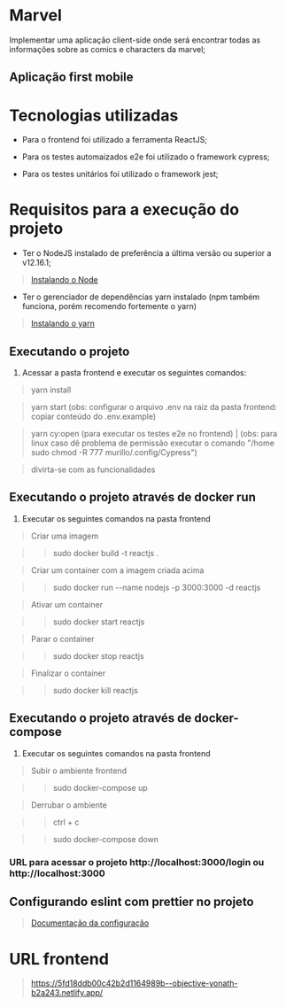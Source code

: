 # Marvel
Implementar uma aplicação client-side onde será encontrar todas as informações sobre as comics e characters da marvel;

## Aplicação first mobile

# Tecnologias utilizadas
- Para o frontend foi utilizado a ferramenta ReactJS;

- Para os testes automaizados e2e foi utilizado o framework cypress;

- Para os testes unitários foi utilizado o framework jest;


# Requisitos para a execução do projeto
- Ter o NodeJS instalado de preferência a última versão ou superior a v12.16.1;
> [Instalando o Node](https://nodejs.org/pt-br/download/package-manager/ "Clique aqui para aprender a instalar o Node!")

- Ter o gerenciador de dependências yarn instalado (npm também funciona, porém recomendo fortemente o yarn)
> [Instalando o yarn](https://classic.yarnpkg.com/pt-BR/docs/install/#debian-stable "Clique aqui para aprender a instalar o yarn!")


## Executando o projeto
1. Acessar a pasta frontend e executar os seguintes comandos:
> yarn install

> yarn start (obs: configurar o arquivo .env na raiz da pasta frontend: copiar conteúdo do .env.example)

> yarn cy:open (para executar os testes e2e no frontend) | (obs: para linux caso dê problema de permissão executar o comando "/home sudo chmod -R 777 murillo/.config/Cypress")

> divirta-se com as funcionalidades



## Executando o projeto através de docker run
1. Executar os seguintes comandos na pasta frontend
> Criar uma imagem

> > sudo docker build -t reactjs .

> Criar um container com a imagem criada acima

> > sudo docker run --name nodejs -p 3000:3000 -d reactjs

> Ativar um container

> > sudo docker start reactjs

> Parar o container

> > sudo docker stop reactjs

> Finalizar o container

> > sudo docker kill reactjs


## Executando o projeto através de docker-compose
1. Executar os seguintes comandos na pasta frontend
> Subir o ambiente frontend

> > sudo docker-compose up

> Derrubar o ambiente

> > ctrl + c

> > sudo docker-compose down

### URL para acessar o projeto http://localhost:3000/login ou http://localhost:3000


## Configurando eslint com prettier no projeto
> [Documentação da configuração](https://henriquetavares.com/pt-br/setting-eslint-on-reactjs-and-react-native/ "Clique aqui para ver a documentação!")


# URL frontend
> https://5fd18ddb00c42b2d1164989b--objective-yonath-b2a243.netlify.app/
